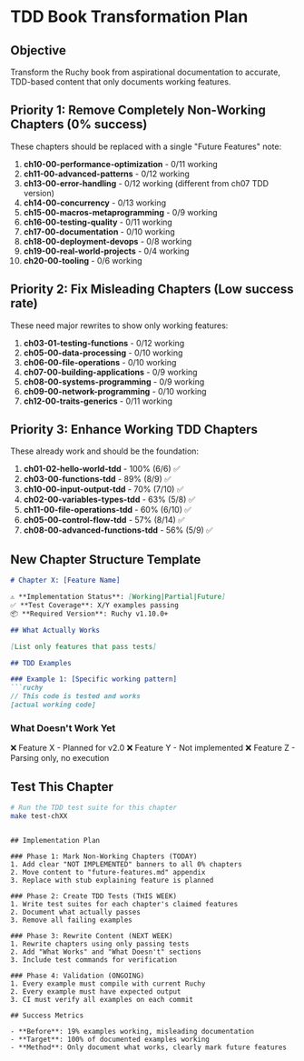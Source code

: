 # TDD Book Transformation Plan

## Objective
Transform the Ruchy book from aspirational documentation to accurate, TDD-based content that only documents working features.

## Priority 1: Remove Completely Non-Working Chapters (0% success)
These chapters should be replaced with a single "Future Features" note:

1. **ch10-00-performance-optimization** - 0/11 working
2. **ch11-00-advanced-patterns** - 0/12 working  
3. **ch13-00-error-handling** - 0/12 working (different from ch07 TDD version)
4. **ch14-00-concurrency** - 0/13 working
5. **ch15-00-macros-metaprogramming** - 0/9 working
6. **ch16-00-testing-quality** - 0/11 working
7. **ch17-00-documentation** - 0/10 working
8. **ch18-00-deployment-devops** - 0/8 working
9. **ch19-00-real-world-projects** - 0/4 working
10. **ch20-00-tooling** - 0/6 working

## Priority 2: Fix Misleading Chapters (Low success rate)
These need major rewrites to show only working features:

1. **ch03-01-testing-functions** - 0/12 working
2. **ch05-00-data-processing** - 0/10 working
3. **ch06-00-file-operations** - 0/10 working  
4. **ch07-00-building-applications** - 0/9 working
5. **ch08-00-systems-programming** - 0/9 working
6. **ch09-00-network-programming** - 0/10 working
7. **ch12-00-traits-generics** - 0/11 working

## Priority 3: Enhance Working TDD Chapters
These already work and should be the foundation:

1. **ch01-02-hello-world-tdd** - 100% (6/6) ✅
2. **ch03-00-functions-tdd** - 89% (8/9) ✅
3. **ch10-00-input-output-tdd** - 70% (7/10) ✅
4. **ch02-00-variables-types-tdd** - 63% (5/8) ✅
5. **ch11-00-file-operations-tdd** - 60% (6/10) ✅
6. **ch05-00-control-flow-tdd** - 57% (8/14) ✅
7. **ch08-00-advanced-functions-tdd** - 56% (5/9) ✅

## New Chapter Structure Template

```markdown
# Chapter X: [Feature Name]

⚠️ **Implementation Status**: [Working|Partial|Future]
✅ **Test Coverage**: X/Y examples passing
📦 **Required Version**: Ruchy v1.10.0+

## What Actually Works

[List only features that pass tests]

## TDD Examples

### Example 1: [Specific working pattern]
```ruchy
// This code is tested and works
[actual working code]
```

### What Doesn't Work Yet

❌ Feature X - Planned for v2.0
❌ Feature Y - Not implemented
❌ Feature Z - Parsing only, no execution

## Test This Chapter

```bash
# Run the TDD test suite for this chapter
make test-chXX
```
```

## Implementation Plan

### Phase 1: Mark Non-Working Chapters (TODAY)
1. Add clear "NOT IMPLEMENTED" banners to all 0% chapters
2. Move content to "future-features.md" appendix
3. Replace with stub explaining feature is planned

### Phase 2: Create TDD Tests (THIS WEEK)
1. Write test suites for each chapter's claimed features
2. Document what actually passes
3. Remove all failing examples

### Phase 3: Rewrite Content (NEXT WEEK)
1. Rewrite chapters using only passing tests
2. Add "What Works" and "What Doesn't" sections
3. Include test commands for verification

### Phase 4: Validation (ONGOING)
1. Every example must compile with current Ruchy
2. Every example must have expected output
3. CI must verify all examples on each commit

## Success Metrics

- **Before**: 19% examples working, misleading documentation
- **Target**: 100% of documented examples working
- **Method**: Only document what works, clearly mark future features